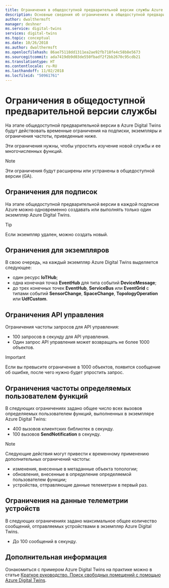 ```yaml
---
title: Ограничения в общедоступной предварительной версии службы Azure Digital Twins | Документация Майкрософт
description: Основные сведения об ограничениях в общедоступной предварительной версии службы Azure Digital Twins
author: dwalthermsft
manager: deshner
ms.service: digital-twins
services: digital-twins
ms.topic: conceptual
ms.date: 10/26/2018
ms.author: dwalthermsft
ms.openlocfilehash: 86ae75118dd1311ea2ae92fb718fe4c58b8e5673
ms.sourcegitcommit: ada7419db9d03de550fbadf2f2bb2670c95cdb21
ms.translationtype: HT
ms.contentlocale: ru-RU
ms.lasthandoff: 11/02/2018
ms.locfileid: "50961761"
---
```

# <a name="public-preview-service-limits"></a>Ограничения в общедоступной предварительной версии службы

На этапе общедоступной предварительной версии в Azure Digital Twins будут действовать временные ограничения на подписки, экземпляры и ограничения частоты, приведенные ниже.

Эти ограничения нужны, чтобы упростить изучение новой службы и ее многочисленных функций.

> [!NOTE]
> Эти ограничения будут расширены или устранены в общедоступной версии (GA).

## <a name="per-subscription-limits"></a>Ограничения для подписок

На этапе общедоступной предварительной версии в каждой подписке Azure можно одновременно создавать или выполнять только один экземпляр Azure Digital Twins.

> [!TIP]
> Если экземпляр удален, можно создать новый.

## <a name="per-instance-limits"></a>Ограничения для экземпляров

В свою очередь, на каждый экземпляр Azure Digital Twins выделяется следующее:

- один ресурс **IoTHub**;
- одна конечная точка **EventHub** для типа событий **DeviceMessage**;
- до трех конечных точек **EventHub**, **ServiceBus** или **EventGrid** с типами событий **SensorChange**, **SpaceChange**, **TopologyOperation** или **UdfCustom**.

## <a name="management-api-limits"></a>Ограничения API управления

Ограничения частоты запросов для API управления:

- 100 запросов в секунду для API управления.
- Один запрос API управления может возвращать не более 1000 объектов. 

> [!IMPORTANT]
> Если вы превысите ограничение в 1000 объектов, появится сообщение об ошибке, после чего нужно будет упростить запрос.

## <a name="udf-rate-limits"></a>Ограничения частоты определяемых пользователем функций

В следующих ограничениях задано общее число всех вызовов определяемых пользователем функций, выполненных в экземпляре Azure Digital Twins:

- 400 вызовов клиентских библиотек в секунду.
- 100 вызовов **SendNotification** в секунду.

> [!NOTE]
> Следующие действия могут привести к временному применению дополнительных ограничений частоты:
> - изменения, внесенные в метаданные объекта топологии;
> - обновления, внесенные в определение определяемой пользователем функции;
> - устройства, отправляющие данные телеметрии в первый раз.

## <a name="device-telemetry-limits"></a>Ограничения на данные телеметрии устройств

В следующих ограничениях задано максимальное общее количество сообщений, отправляемых устройствами в экземпляр Azure Digital Twins.

- До 100 сообщений в секунду.

## <a name="next-steps"></a>Дополнительная информация

Ознакомиться с примером Azure Digital Twins на практике можно в статье [Краткое руководство. Поиск свободных помещений с помощью Azure Digital Twins](./quickstart-view-occupancy-dotnet.md).